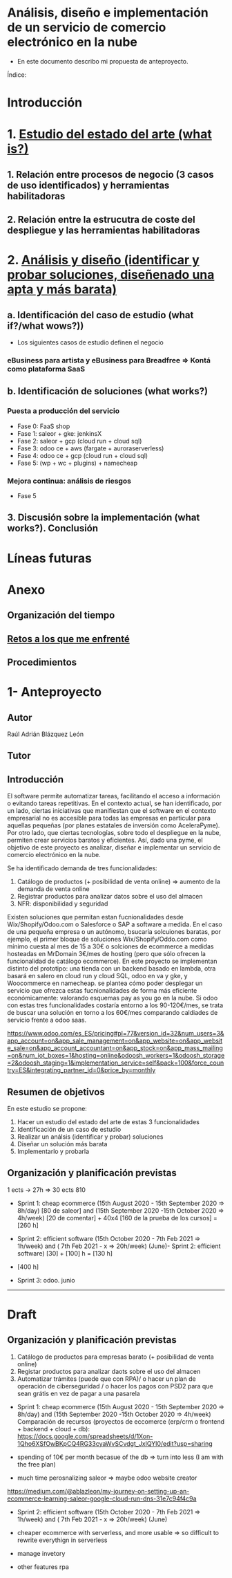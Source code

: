 # Análisis, diseño e implementación de un servicio de comercio electrónico en la nube

- En este documento describo mi propuesta de anteproyecto. 

Índice:

# Introducción
# 1. [Estudio del estado del arte (what is?)](https://github.com/ablazleon/Analysis-design-and-implementation-of-efficient-business-software-tools/blob/main/1-State%20of%20the%20art.md)
## 1. Relación entre procesos de negocio (3 casos de uso identificados) y herramientas habilitadoras
## 2. Relación entre la estrucutra de coste del despliegue y las herramientas habilitadoras
# 2. [Análisis y diseño (identificar y probar soluciones, diseñenado una apta y más barata)](https://github.com/ablazleon/Analysis-design-and-implementation-of-efficient-business-software-tools/blob/main/2-Analysis%20and%20design.md)
## a. Identificación del caso de estudio (what if?/what wows?))
- Los siguientes casos de estudio definen el negocio
### eBusiness para artista y eBusiness para Breadfree => Kontá como plataforma SaaS
## b. Identificación de soluciones (what works?)
### Puesta a producción del servicio 
- Fase 0: FaaS shop
- Fase 1: saleor + gke: jenkinsX
- Fase 2: saleor + gcp (cloud run + cloud sql)
- Fase 3: odoo ce + aws (fargate + auroraserverless)
- Fase 4: odoo ce + gcp (cloud run + cloud sql)
- Fase 5: (wp + wc  + plugins) + namecheap 
### Mejora continua: análisis de riesgos
- Fase 5
## 3. Discusión sobre la implementación (what works?). Conclusión
# Líneas futuras
# Anexo
## Organización del tiempo
## [Retos a los que me enfrenté](https://github.com/ablazleon/Analysis-design-and-implementation-of-efficient-business-software-tools/blob/main/RetosALosQueMeEnfrente.md)
## Procedimientos

# 1- Anteproyecto

## Autor

Raúl Adrián Blázquez León

## Tutor

## Introducción

El software permite automatizar tareas, facilitando el acceso a información o evitando tareas repetitivas. En el contexto actual, se han identificado, por un lado, ciertas iniciativas que manifiestan que el software en el contexto empresarial no es accesible para todas las empresas en particular para aquellas pequeñas (por planes estatales de inversión como AceleraPyme). Por otro lado, que ciertas tecnologías, sobre todo el despliegue en la nube, permiten crear servicios baratos y eficientes. Así, dado una pyme, el objetivo de este proyecto es analizar, diseñar e implementar un servicio de comercio electrónico en la nube.

 Se ha identificado demanda de tres funcionalidades:

1. Catálogo de productos (+ posibilidad de venta online) => aumento de la demanda de venta online
2. Registrar productos para analizar datos sobre el uso del almacen
3. NFR: disponibilidad y seguridad

Existen soluciones que permitan estan fucnionalidades desde Wix/Shopify/Odoo.com o Salesforce o SAP a software a medida. En el caso de una pequeña empresa o un autónomo, bsucaría solcuiones baratas, por ejemplo, el primer bloque de soluciones Wix/Shopify/Oddo.com como mínimo cuesta al mes de 15 a 30€ o solciones de ecommerce a medidas hosteadas en MrDomain 3€/mes de hosting (pero que sólo ofrecen la funcionalidad de catálogo ecommerce). En este proyecto se implementan distinto del prototipo: una tienda con un backend basado en lambda, otra basará en salero en cloud run y cloud SQL, odoo en va y gke, y Woocommerce en namecheap. se plantea cómo poder desplegar un servicio que ofrezca estas fucnionalidades de forma más eficiente económicamente: valorando esquemas pay as you go en la nube. Si odoo con estas tres funcionalidades costaría entorno a los 90-120€/mes, se trata de buscar una solución en torno a los 60€/mes comparando caldiades de servicio frente a odoo saas.

https://www.odoo.com/es_ES/pricing#pl=77&version_id=32&num_users=3&app_account=on&app_sale_management=on&app_website=on&app_website_sale=on&app_account_accountant=on&app_stock=on&app_mass_mailing=on&num_iot_boxes=1&hosting=online&odoosh_workers=1&odoosh_storage=2&odoosh_staging=1&implementation_service=self&pack=100&force_country=ES&integrating_partner_id=0&price_by=monthly

## Resumen de objetivos

En este estudio se propone:

1. Hacer un estudio del estado del arte de estas 3 funcionalidades
2. Identificación de un caso de estudio
3. Realizar un análsis (identificar y probar) soluciones
4. Diseñar un solución más barata
5. Implementarlo y probarla

## Organización y planificación previstas




1 ects -> 27h => 30 ects 810

- Sprint 1: cheap ecommerce (15th August 2020 - 15th September 2020 => 8h/day) [80 de saleor] and  (15th September 2020 -15th October 2020 => 4h/week) [20 de comentar] + 40x4 [160 de la prueba de los cursos] = [260 h]

- Sprint 2: efficient software (15th October 2020 - 7th Feb 2021 => 1h/week) and ( 7th Feb 2021 - x => 20h/week) (June)- Sprint 2: efficient software) [30] + [100] h = [130 h]

- [400 h]

- Sprint 3: odoo. junio


---------------

# Draft

## Organización y planificación previstas

1. Catálogo de productos para empresas barato (+ posibilidad de venta online)
2. Registar productos para analizar daots sobre el uso del almacen
3. Automatizar trámites (puede que con RPA)/ o hacer un plan de operación de ciberseguridad / o hacer los pagos con PSD2 para que sean grátis en vez de pagar a una pasarela

- Sprint 1: cheap ecommerce (15th August 2020 - 15th September 2020 => 8h/day) and  (15th September 2020 -15th October 2020 => 4h/week)
Comparación de recursos (proyectos de eccomerce (erp/crm o frontend + backend + cloud + db):
https://docs.google.com/spreadsheets/d/1Xon-1Qho6XSfOwBKpCQ4RG33cyaWvSCvdgt_JxIQYl0/edit?usp=sharing
- spending of 10€ per month becasue of the db => turn into less (I am with the free plan)

- much time perosnalizing saleor => maybe odoo website creator

https://medium.com/@ablazleon/my-journey-on-setting-up-an-ecommerce-learning-saleor-google-cloud-run-dns-31e7c94f4c9a

- Sprint 2: efficient software (15th October 2020 - 7th Feb 2021 => 1h/week) and ( 7th Feb 2021 - x => 20h/week) (June)

- cheaper ecommerce with serverless, and more usable => so difficult to rewrite everythign in serverless
- manage invetory
- other features rpa
